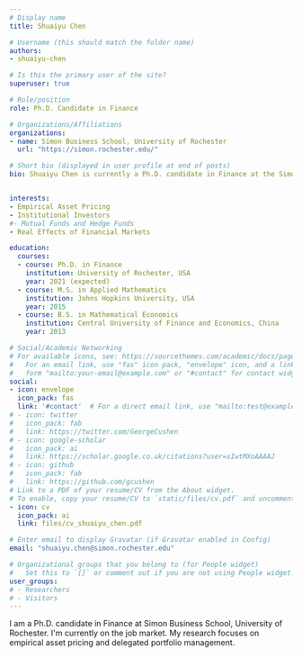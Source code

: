 ```yaml
---
# Display name
title: Shuaiyu Chen

# Username (this should match the folder name)
authors:
- shuaiyu-chen

# Is this the primary user of the site?
superuser: true

# Role/position
role: Ph.D. Candidate in Finance

# Organizations/Affiliations
organizations:
- name: Simon Business School, University of Rochester
  url: "https://simon.rochester.edu/"

# Short bio (displayed in user profile at end of posts)
bio: Shuaiyu Chen is currently a Ph.D. candidate in Finance at the Simon Business School of the University of Rochester, under the advisories of Prof. Ron Kaniel and Prof. Alan Moreira. He expects to obtain his doctoral degree by May of 2021. His current research focuses on empirical asset pricing and delegated portfolio management. 


interests:
- Empirical Asset Pricing
- Institutional Investors
#- Mutual Funds and Hedge Funds
- Real Effects of Financial Markets

education:
  courses:
  - course: Ph.D. in Finance 
    institution: University of Rochester, USA
    year: 2021 (expected)
  - course: M.S. in Applied Mathematics 
    institution: Johns Hopkins University, USA
    year: 2015
  - course: B.S. in Mathematical Economics
    institution: Central University of Finance and Economics, China
    year: 2013

# Social/Academic Networking
# For available icons, see: https://sourcethemes.com/academic/docs/page-builder/#icons
#   For an email link, use "fas" icon pack, "envelope" icon, and a link in the
#   form "mailto:your-email@example.com" or "#contact" for contact widget.
social:
- icon: envelope
  icon_pack: fas
  link: '#contact'  # For a direct email link, use "mailto:test@example.org".
# - icon: twitter
#   icon_pack: fab
#   link: https://twitter.com/GeorgeCushen
# - icon: google-scholar
#   icon_pack: ai
#   link: https://scholar.google.co.uk/citations?user=sIwtMXoAAAAJ
# - icon: github
#   icon_pack: fab
#   link: https://github.com/gcushen
# Link to a PDF of your resume/CV from the About widget.
# To enable, copy your resume/CV to `static/files/cv.pdf` and uncomment the lines below.
- icon: cv
  icon_pack: ai
  link: files/cv_shuaiyu_chen.pdf

# Enter email to display Gravatar (if Gravatar enabled in Config)
email: "shuaiyu.chen@simon.rochester.edu"

# Organizational groups that you belong to (for People widget)
#   Set this to `[]` or comment out if you are not using People widget.
user_groups:
# - Researchers
# - Visitors
---
```


I am a Ph.D. candidate in Finance at Simon Business School, University of Rochester. I'm currently on the job market. My research focuses on empirical asset pricing and delegated portfolio management.
